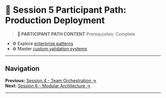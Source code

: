 # 📝 Session 5 Participant Path: Production Deployment

> **📝 PARTICIPANT PATH CONTENT**
> Prerequisites: Complete   
- ⚙️ Explore [enterprise patterns](Session5_ModuleB_Enterprise_PydanticAI.md)  
- ⚙️ Master [custom validation systems](Session5_ModuleC_Custom_Validation_Systems.md)
---

## Navigation

**Previous:** [Session 4 - Team Orchestration →](Session4_*.md)  
**Next:** [Session 6 - Modular Architecture →](Session6_*.md)

---
